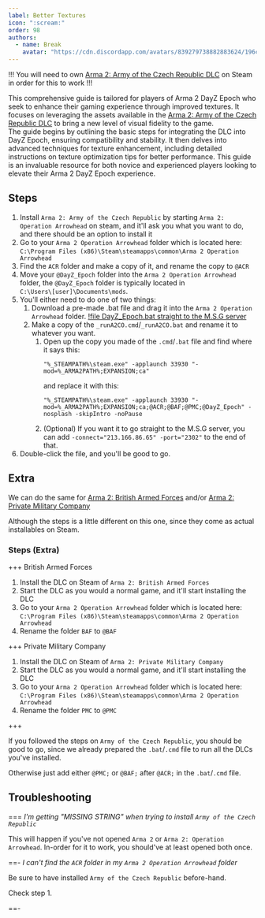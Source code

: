 ```yaml
---
label: Better Textures
icon: ":scream:"
order: 98
authors:
  - name: Break
    avatar: "https://cdn.discordapp.com/avatars/839279738882883624/196ce6eac04b46f137da549f0c16b6a4"
---
```

!!!
You will need to own [Arma 2: Army of the Czech Republic DLC](https://store.steampowered.com/app/33934/Arma_2_Army_of_the_Czech_Republic/) on Steam in order for this to work
!!!

This comprehensive guide is tailored for players of Arma 2 DayZ Epoch who seek to enhance their gaming experience through improved textures. It focuses on leveraging the assets available in the [Arma 2: Army of the Czech Republic DLC](https://store.steampowered.com/app/33934/Arma_2_Army_of_the_Czech_Republic/) to bring a new level of visual fidelity to the game.   
The guide begins by outlining the basic steps for integrating the DLC into DayZ Epoch, ensuring compatibility and stability. It then delves into advanced techniques for texture enhancement, including detailed instructions on texture optimization tips for better performance. This guide is an invaluable resource for both novice and experienced players looking to elevate their Arma 2 DayZ Epoch experience.

## Steps
1. Install `Arma 2: Army of the Czech Republic` by starting `Arma 2: Operation Arrowhead` on steam, and it'll ask you what you want to do, and there should be an option to install it
2. Go to your `Arma 2 Operation Arrowhead` folder which is located here:   
    `C:\Program Files (x86)\Steam\steamapps\common\Arma 2 Operation Arrowhead`
3. Find the `ACR` folder and make a copy of it, and rename the copy to `@ACR`
4. Move your `@DayZ_Epoch` folder into the `Arma 2 Operation Arrowhead` folder, the `@DayZ_Epoch` folder is typically located in   
    `C:\Users\[user]\Documents\mods`.
5. You'll either need to do one of two things:
   1. Download a pre-made .bat file and drag it into the `Arma 2 Operation Arrowhead` folder.
      [!file DayZ_Epoch.bat straight to the M.S.G server](/static/DayZ_Epoch.bat)
   2. Make a copy of the `_runA2CO.cmd`/`_runA2CO.bat` and rename it to whatever you want.
      1. Open up the copy you made of the `.cmd`/`.bat` file and find where it says this:
          ```
          "%_STEAMPATH%\steam.exe" -applaunch 33930 "-mod=%_ARMA2PATH%;EXPANSION;ca"
          ```
          and replace it with this:
          ```
          "%_STEAMPATH%\steam.exe" -applaunch 33930 "-mod=%_ARMA2PATH%;EXPANSION;ca;@ACR;@BAF;@PMC;@DayZ_Epoch" -nosplash -skipIntro -noPause
          ```
      2. (Optional) If you want it to go straight to the M.S.G server, you can add `-connect="213.166.86.65" -port="2302"` to the end of that.
6. Double-click the file, and you'll be good to go.

## Extra

We can do the same for [Arma 2: British Armed Forces](https://store.steampowered.com/app/65700/Arma_2_British_Armed_Forces/) and/or [Arma 2: Private Military Company](https://store.steampowered.com/app/65720/Arma_2_Private_Military_Company/)

Although the steps is a little different on this one, since they come as actual installables on Steam.

### Steps (Extra)
+++ British Armed Forces

1. Install the DLC on Steam of `Arma 2: British Armed Forces`
2. Start the DLC as you would a normal game, and it'll start installing the DLC
3. Go to your `Arma 2 Operation Arrowhead` folder which is located here:   
    `C:\Program Files (x86)\Steam\steamapps\common\Arma 2 Operation Arrowhead`
4. Rename the folder `BAF` to `@BAF`

+++ Private Military Company

1. Install the DLC on Steam of `Arma 2: Private Military Company`
2. Start the DLC as you would a normal game, and it'll start installing the DLC
3. Go to your `Arma 2 Operation Arrowhead` folder which is located here:   
    `C:\Program Files (x86)\Steam\steamapps\common\Arma 2 Operation Arrowhead`
4. Rename the folder `PMC` to `@PMC`

+++

If you followed the steps on `Army of the Czech Republic`, you should be good to go, since we already prepared the `.bat`/`.cmd` file to run all the DLCs you've installed.

Otherwise just add either `@PMC;` or `@BAF;` after `@ACR;` in the `.bat`/`.cmd` file.

## Troubleshooting

=== *I'm getting "MISSING STRING" when trying to install `Army of the Czech Republic`*

This will happen if you've not opened `Arma 2` or `Arma 2: Operation Arrowhead`.
In-order for it to work, you should've at least opened both once.

==- *I can't find the `ACR` folder in my `Arma 2 Operation Arrowhead` folder*

Be sure to have installed `Army of the Czech Republic` before-hand.

Check step 1.

==-